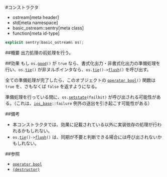 #コンストラクタ
* ostream[meta header]
* std[meta namespace]
* basic_ostream::sentry[meta class]
* function[meta id-type]

```cpp
explicit sentry(basic_ostream& os);
```

##概要
出力処理の前処理を行う。

##効果
もし `os.`[`good`](../../../ios/basic_ios/good.md)`()` が `true` なら、書式化出力・非書式化出力の準備処理を行い、`os.`[`tie`](../../../ios/basic_ios/tie.md)`()` が非ヌルポインタなら、`os.`[`tie`](../../../ios/basic_ios/tie.md)`()->`[`flush`](../flush.md)`()` を呼び出す。

全ての準備処理が完了したら、このオブジェクトの [`operator bool`](op_bool.md)`()` 関数は `true` を、さもなくば `false` を返すようになる。

準備処理を行っている間に、`os.`[`setstate`](../../../ios/basic_ios/setstate.md)`(failbit)` が呼び出される可能性がある。（これは、[`ios_base`](../../../ios/ios_base.md)`::failure` 例外の送出を引き起こす可能性がある）

##備考
- 本コンストラクタでは、効果に記載されている以外に実装依存の処理が行われるかもしれない。
- `os.`[`tie`](../../../ios/basic_ios/tie.md)`()->`[`flush`](../flush.md)`()` は、同期が不要と判断できる場合には呼び出されないかもしれない。


##参照
- [`operator bool`](op_bool.md)
- [`(destructor)`](op_destructor.md)
